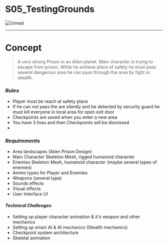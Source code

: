 # S05_TestingGrounds   
![Unreal](http://icons.iconarchive.com/icons/th3-prophetman/unreal-tournament-3/128/Unreal-Tournament-III-icon.png)

***
# Concept
> A very strong Prison in an Alien planet. Main character is trying to escape from prison.
While he achieve place of safety he must pass several dangerous area
he can pass through the area by fight or stealth.

### *Rules*
 - Player must be reach at safety place
 - If he can not pass the are silently and be detected by security guard he must kill everyone in local area for open exit door
 - Checkpoints are saved when you enter a new area
 - You have 3 lives and then Checkpoints will be dismissed
 -

### *Requirements*
  - Area landscapes (Alien Prison Design)
  - Main Character Skeleton Mesh, rigged humanoid character
  - Enemies Skeleton Mesh, humanoid character (maybe several types of enemies)
  - Ammo types for Player and Enemies
  - Weapons (several type)
  - Sounds effects
  - Visual effects
  - User Interface UI

#### *Technical Challenges*
 - Setting up player character animation & it's weapon and    other mechanics
 - Setting up smart AI & AI mechanics (Stealth mechanics)
 - Checkpoint system architecture
 - Skeletal animation
